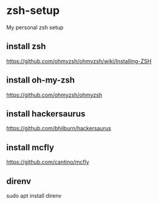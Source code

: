 # zsh-setup
My personal zsh setup

## install zsh
https://github.com/ohmyzsh/ohmyzsh/wiki/Installing-ZSH

## install oh-my-zsh
https://github.com/ohmyzsh/ohmyzsh

## install hackersaurus
https://github.com/bhilburn/hackersaurus

## install mcfly
https://github.com/cantino/mcfly

## direnv
sudo apt install direnv
